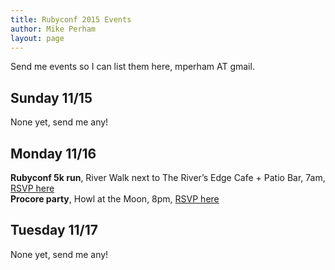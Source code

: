 ```yaml
---
title: Rubyconf 2015 Events
author: Mike Perham
layout: page
---
```


Send me events so I can list them here, mperham AT gmail.

## Sunday 11/15

None yet, send me any!

## Monday 11/16

**Rubyconf 5k run**, River Walk next to The River’s Edge Cafe + Patio Bar, 7am, <a href="https://rubyconf5k2015.eventbrite.com/">RSVP here</a><br/>
**Procore party**, Howl at the Moon, 8pm, <a href="http://procore.com/rubyconf">RSVP here</a>

## Tuesday 11/17

None yet, send me any!
